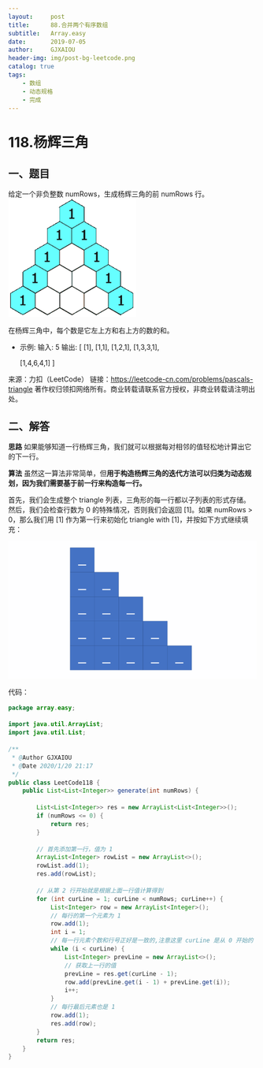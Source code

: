 ```yaml
---
layout:     post
title:      88.合并两个有序数组
subtitle:   Array.easy
date:       2019-07-05
author:     GJXAIOU
header-img: img/post-bg-leetcode.png
catalog: true
tags:
    - 数组
	- 动态规格
	- 完成
---
```

# 118.杨辉三角

## 一、题目
给定一个非负整数 numRows，生成杨辉三角的前 numRows 行。
![PascalTriangleAnimated2](118.%E6%9D%A8%E8%BE%89%E4%B8%89%E8%A7%92.resource/PascalTriangleAnimated2.gif)

在杨辉三角中，每个数是它左上方和右上方的数的和。

- 示例:
  输入: 5
  输出:
  [
     [1],
    [1,1],
   [1,2,1],
  [1,3,3,1],

  [1,4,6,4,1]
  ]

来源：力扣（LeetCode）
链接：https://leetcode-cn.com/problems/pascals-triangle
著作权归领扣网络所有。商业转载请联系官方授权，非商业转载请注明出处。


## 二、解答

**思路**
如果能够知道一行杨辉三角，我们就可以根据每对相邻的值轻松地计算出它的下一行。

**算法**
虽然这一算法非常简单，但**用于构造杨辉三角的迭代方法可以归类为动态规划，因为我们需要基于前一行来构造每一行。**

首先，我们会生成整个 triangle 列表，三角形的每一行都以子列表的形式存储。然后，我们会检查行数为 0 的特殊情况，否则我们会返回 [1]。如果 numRows > 0，那么我们用 [1] 作为第一行来初始化 triangle with [1]，并按如下方式继续填充：

![杨辉三角](118.%E6%9D%A8%E8%BE%89%E4%B8%89%E8%A7%92.resource/%E6%9D%A8%E8%BE%89%E4%B8%89%E8%A7%92.gif)

代码：
```java
package array.easy;

import java.util.ArrayList;
import java.util.List;

/**
 * @Author GJXAIOU
 * @Date 2020/1/20 21:17
 */
public class LeetCode118 {
    public List<List<Integer>> generate(int numRows) {

        List<List<Integer>> res = new ArrayList<List<Integer>>();
        if (numRows <= 0) {
            return res;
        }

        // 首先添加第一行，值为 1
        ArrayList<Integer> rowList = new ArrayList<>();
        rowList.add(1);
        res.add(rowList);

        // 从第 2 行开始就是根据上面一行值计算得到
        for (int curLine = 1; curLine < numRows; curLine++) {
            List<Integer> row = new ArrayList<Integer>();
            // 每行的第一个元素为 1
            row.add(1);
            int i = 1;
            // 每一行元素个数和行号正好是一致的,注意这里 curLine 是从 0 开始的
            while (i < curLine) {
                List<Integer> prevLine = new ArrayList<>();
                // 获取上一行的值
                prevLine = res.get(curLine - 1);
                row.add(prevLine.get(i - 1) + prevLine.get(i));
                i++;
            }
            // 每行最后元素也是 1
            row.add(1);
            res.add(row);
        }
        return res;
    }
}
```